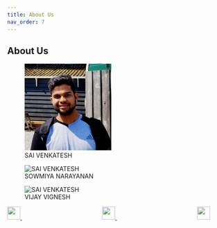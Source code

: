 ```yaml
---
title: About Us
nav_order: 7
---
```

## About Us


<figure>
  <img src="assets/sai.jpeg" alt="SAI VENKATESH"/>
  <figcaption>SAI VENKATESH</figcaption>
</figure>  <figure>
  <img src="assets/sowmi.jpeg" alt="SAI VENKATESH"/>
  <figcaption>SOWMIYA NARAYANAN</figcaption>
</figure>  <figure>
  <img src="assets/vijay.jpeg" alt="SAI VENKATESH"/>
  <figcaption>VIJAY VIGNESH</figcaption>
</figure>


<a href="https://www.linkedin.com/in/sai-venkatesh/" target="_blank">
    <img width="30" height="30" src="{{ '/assets/linkedln.svg' | relative_url }}">
</a>&nbsp;&nbsp;&nbsp;&nbsp;&nbsp;&nbsp;&nbsp;&nbsp;&nbsp;&nbsp;&nbsp;&nbsp;&nbsp;&nbsp;&nbsp;&nbsp;&nbsp;&nbsp;&nbsp;&nbsp;&nbsp;&nbsp;&nbsp;&nbsp;&nbsp;&nbsp;&nbsp;&nbsp;&nbsp;&nbsp;&nbsp;&nbsp;&nbsp;&nbsp;&nbsp;&nbsp;&nbsp;&nbsp;&nbsp;&nbsp;&nbsp;&nbsp;&nbsp;&nbsp;&nbsp;&nbsp;
<a href="'https://www.linkedin.com/in/sowmiyanarayanan-g/" target="_blank">
    <img width="30" height="30" src="{{ '/assets/linkedln.svg' | relative_url }}">
</a>&nbsp;&nbsp;&nbsp;&nbsp;&nbsp;&nbsp;&nbsp;&nbsp;&nbsp;&nbsp;&nbsp;&nbsp;&nbsp;&nbsp;&nbsp;&nbsp;&nbsp;&nbsp;&nbsp;&nbsp;&nbsp;&nbsp;&nbsp;&nbsp;&nbsp;&nbsp;&nbsp;&nbsp;&nbsp;&nbsp;&nbsp;&nbsp;&nbsp;&nbsp;&nbsp;&nbsp;&nbsp;&nbsp;&nbsp;&nbsp;&nbsp;&nbsp;&nbsp;&nbsp;&nbsp;&nbsp;
<a href="https://www.linkedin.com/in/vijay-vignesh-0002/" target="_blank">
    <img width="30" height="30" src="{{ '/assets/linkedln.svg' | relative_url }}">
</a>